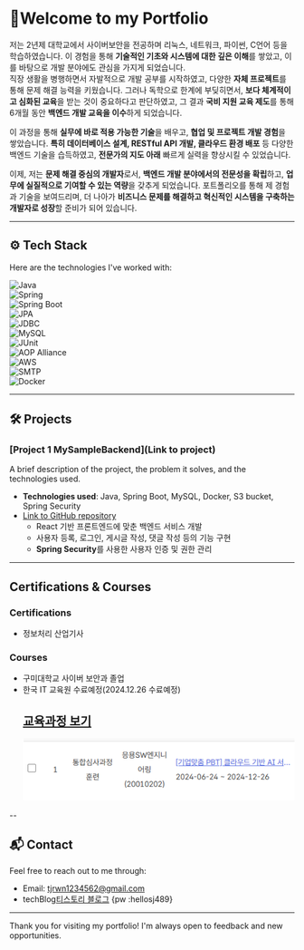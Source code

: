 
# 👋Welcome to my Portfolio

저는 2년제 대학교에서 사이버보안을 전공하며 리눅스, 네트워크, 파이썬, C언어 등을 학습하였습니다. 이 경험을 통해 **기술적인 기초와 시스템에 대한 깊은 이해**를 쌓았고, 이를 바탕으로 개발 분야에도 관심을 가지게 되었습니다.  
직장 생활을 병행하면서 자발적으로 개발 공부를 시작하였고, 다양한 **자체 프로젝트**를 통해 문제 해결 능력을 키웠습니다. 그러나 독학으로 한계에 부딪히면서, **보다 체계적이고 심화된 교육**을 받는 것이 중요하다고 판단하였고, 그 결과 **국비 지원 교육 제도**를 통해 6개월 동안 **백엔드 개발 교육을 이수**하게 되었습니다.
 
이 과정을 통해 **실무에 바로 적용 가능한 기술**을 배우고, **협업 및 프로젝트 개발 경험**을 쌓았습니다. **특히 데이터베이스 설계, RESTful API 개발, 클라우드 환경 배포** 등 다양한 백엔드 기술을 습득하였고, **전문가의 지도 아래** 빠르게 실력을 향상시킬 수 있었습니다.

이제, 저는 **문제 해결 중심의 개발자**로서, **백엔드 개발 분야에서의 전문성을 확립**하고, **업무에 실질적으로 기여할 수 있는 역량**을 갖추게 되었습니다. 포트폴리오를 통해 제 경험과 기술을 보여드리며, 더 나아가 **비즈니스 문제를 해결하고 혁신적인 시스템을 구축하는 개발자로 성장**할 준비가 되어 있습니다.


---

## ⚙️ Tech Stack

Here are the technologies I've worked with:

![Java](https://img.shields.io/badge/Java-007396?style=flat&logo=java&logoColor=white)  
![Spring](https://img.shields.io/badge/Spring-6DB33F?style=flat&logo=spring&logoColor=white)  
![Spring Boot](https://img.shields.io/badge/Spring%20Boot-6DB33F?style=flat&logo=springboot&logoColor=white)  
![JPA](https://img.shields.io/badge/JPA-007396?style=flat&logo=java&logoColor=white)  
![JDBC](https://img.shields.io/badge/JDBC-4479A1?style=flat&logo=java&logoColor=white)  
![MySQL](https://img.shields.io/badge/MySQL-4479A1?style=flat&logo=mysql&logoColor=white)  
![JUnit](https://img.shields.io/badge/JUnit-25A162?style=flat&logo=junit5&logoColor=white)  
![AOP Alliance](https://img.shields.io/badge/AOP%20Alliance-000000?style=flat)  
![AWS](https://img.shields.io/badge/AWS-232F3E?style=flat&logo=amazonaws&logoColor=white)  
![SMTP](https://img.shields.io/badge/SMTP-2E2E2E?style=flat&logo=smtp&logoColor=white)  
![Docker](https://img.shields.io/badge/Docker-2496ED?style=flat&logo=docker&logoColor=white)

---

## 🛠 Projects

### [Project 1 MySampleBackend](Link to project)
A brief description of the project, the problem it solves, and the technologies used.  
- **Technologies used**: Java, Spring Boot, MySQL, Docker, S3 bucket, Spring Security
- [Link to GitHub repository](https://github.com/imsukju/MySampleBackend)
  - React 기반 프론트엔드에 맞춘 백엔드 서비스 개발
  - 사용자 등록, 로그인, 게시글 작성, 댓글 작성 등의 기능 구현
  - **Spring Security**를 사용한 사용자 인증 및 권한 관리

---

## Certifications & Courses  

### Certifications
- 정보처리 산업기사


### Courses
- 구미대학교 사이버 보안과 졸업
- 한국 IT 교육원 수료예정(2024.12.26 수료예정)
   ##  **[교육과정 보기](./커리큘럼.md)** 
    ![교육사진](./resource/교육.png)
  

--


## 📬 Contact

Feel free to reach out to me through:

- Email: [tjrwn1234562@gmail.com](mailto:tjrwn1234562@gmail.com)
- techBlog[티스토리 블로그](https://view790.tistory.com/category) {pw :hellosj489}

---

Thank you for visiting my portfolio! I'm always open to feedback and new opportunities.


